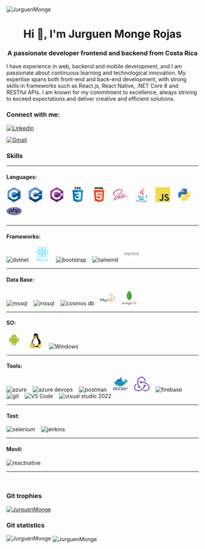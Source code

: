 <p align="left"> <img src="https://komarev.com/ghpvc/?username=JurguenMonge&label=Profile%20views&color=0e75b6&style=flat" alt="JurguenMonge" /> </p>

<h1 align="center">Hi 👋, I'm Jurguen Monge Rojas</h1>

<h3 align="center">A passionate developer frontend and backend from Costa Rica</h3>
<p align="left">
  I have experience in web, backend and mobile development, and I am passionate about continuous learning and technological innovation. My expertise spans both front-end and back-end development, with strong skills in frameworks such as React.js, React Native, .NET Core 8 and RESTful APIs. I am known for my commitment to excellence, always striving to exceed expectations and deliver creative and efficient solutions.

</p>


<h3 align="left">Connect with me:</h3>
<p align="left">

  [![LinkedIn](https://img.shields.io/badge/linkedin-%230077B5.svg?style=for-the-badge&logo=linkedin&logoColor=white)](https://www.linkedin.com/in/jurguen-monge-rojas/)

  [![Gmail](https://img.shields.io/badge/Gmail-D14836?style=for-the-badge&logo=gmail&logoColor=white)](mailto:jurguen.monge.rojas@gmail.com)

</p>

<h3 align="left">Skills</h3>

<hr/>
<h4 align="left">Languages:</h4>
<p align="left">
  <img src="https://raw.githubusercontent.com/devicons/devicon/master/icons/c/c-original.svg" alt="c" width="40" height="40"/> &nbsp;&nbsp;
  <img src="https://raw.githubusercontent.com/devicons/devicon/master/icons/cplusplus/cplusplus-original.svg" alt="cplusplus" width="40" height="40"/> &nbsp;&nbsp;
   <img src="https://raw.githubusercontent.com/devicons/devicon/master/icons/csharp/csharp-original.svg" alt="csharp" width="40" height="40"/> &nbsp;&nbsp;
  <img src="https://raw.githubusercontent.com/devicons/devicon/master/icons/css3/css3-original-wordmark.svg" alt="css3" width="40" height="40"/> &nbsp;&nbsp;
  <img src="https://raw.githubusercontent.com/devicons/devicon/master/icons/html5/html5-original-wordmark.svg" alt="html5" width="40" height="40"/> &nbsp;&nbsp;
  <img src="https://raw.githubusercontent.com/devicons/devicon/master/icons/sass/sass-original.svg" alt="sass" width="40" height="40"/> &nbsp;&nbsp;
  <img src="https://raw.githubusercontent.com/devicons/devicon/master/icons/java/java-original.svg" alt="java" width="40" height="40"/> &nbsp;&nbsp;
  <img src="https://raw.githubusercontent.com/devicons/devicon/master/icons/javascript/javascript-original.svg" alt="javascript" width="40" height="40"/> &nbsp;&nbsp;
  <img src="https://raw.githubusercontent.com/devicons/devicon/master/icons/python/python-original.svg" alt="python" width="40" height="40"/> &nbsp;&nbsp;
  <img src="https://raw.githubusercontent.com/devicons/devicon/master/icons/php/php-original.svg" alt="php" width="40" height="40"/> &nbsp;&nbsp;
</p>
<hr/>

<h4 align="left">Frameworks:</h4>
<p align="left">
  <img src="https://cdn.jsdelivr.net/gh/devicons/devicon@latest/icons/dotnetcore/dotnetcore-original.svg" alt="dotnet" width="40" height="40"/> &nbsp;&nbsp;
  <img src="https://raw.githubusercontent.com/devicons/devicon/master/icons/react/react-original-wordmark.svg" alt="react" width="40" height="40"/> &nbsp;&nbsp;
  <img src="https://cdn.jsdelivr.net/gh/devicons/devicon@latest/icons/bootstrap/bootstrap-original.svg" alt="bootstrap" width="40" height="40"/> &nbsp;&nbsp;
  <img src="https://www.vectorlogo.zone/logos/tailwindcss/tailwindcss-icon.svg" alt="tailwind" width="40" height="40"/> &nbsp;&nbsp;
  <img src="https://raw.githubusercontent.com/devicons/devicon/master/icons/express/express-original-wordmark.svg" alt="express" width="40" height="40"/> &nbsp;&nbsp;
</p>
<hr/>

<h4 align="left">Data Base:</h4>
<p align="left">
 <img src="https://cdn.jsdelivr.net/gh/devicons/devicon@latest/icons/azuresqldatabase/azuresqldatabase-original.svg" alt="mssql" width="40" height="40" /> &nbsp;&nbsp;
 <img src="https://www.svgrepo.com/show/303229/microsoft-sql-server-logo.svg" alt="mssql" width="40" height="40"/> &nbsp;&nbsp;
 <img src="https://cdn.jsdelivr.net/gh/devicons/devicon@latest/icons/cosmosdb/cosmosdb-original.svg" alt="cosmos db" width="40" height="40"/> &nbsp;&nbsp;
 <img src="https://raw.githubusercontent.com/devicons/devicon/master/icons/mysql/mysql-original-wordmark.svg" alt="mysql" width="40" height="40"/> &nbsp;&nbsp;
 <img src="https://raw.githubusercontent.com/devicons/devicon/master/icons/mongodb/mongodb-original-wordmark.svg" alt="mongodb" width="40" height="40"/> &nbsp;&nbsp;
</p>
<hr/>

<h4 align="left">SO:</h4>
<p align="left">
 <img src="https://raw.githubusercontent.com/devicons/devicon/master/icons/android/android-original-wordmark.svg" alt="android" width="40" height="40"/> &nbsp;&nbsp;
 <img src="https://raw.githubusercontent.com/devicons/devicon/master/icons/linux/linux-original.svg" alt="linux" width="40" height="40"/>  &nbsp;&nbsp;
 <img src="https://cdn.jsdelivr.net/gh/devicons/devicon@latest/icons/windows11/windows11-original.svg" alt="Windows" width="40" height="40" /> &nbsp;&nbsp;
</p>
<hr/>

<h4 align="left">Tools:</h4>
<p align="left">
 <img src="https://www.vectorlogo.zone/logos/microsoft_azure/microsoft_azure-icon.svg" alt="azure" width="40" height="40"/>  &nbsp;&nbsp;
 <img src="https://cdn.jsdelivr.net/gh/devicons/devicon@latest/icons/azuredevops/azuredevops-original.svg" alt="azure devops" width="40" height="40" /> &nbsp;&nbsp;        
 <img src="https://www.vectorlogo.zone/logos/getpostman/getpostman-icon.svg" alt="postman" width="40" height="40"/>  &nbsp;&nbsp;
 <img src="https://raw.githubusercontent.com/devicons/devicon/master/icons/docker/docker-original-wordmark.svg" alt="docker" width="40" height="40"/>  &nbsp;&nbsp;
 <img src="https://raw.githubusercontent.com/devicons/devicon/master/icons/redux/redux-original.svg" alt="redux" width="40" height="40"/>  &nbsp;&nbsp;
 <img src="https://www.vectorlogo.zone/logos/firebase/firebase-icon.svg" alt="firebase" width="40" height="40"/>  &nbsp;&nbsp;
 <img src="https://www.vectorlogo.zone/logos/git-scm/git-scm-icon.svg" alt="git" width="40" height="40"/>  &nbsp;&nbsp;
 <img src="https://cdn.jsdelivr.net/gh/devicons/devicon@latest/icons/vscode/vscode-original.svg" alt="VS Code" width="40" height="40" /> &nbsp;&nbsp;   
 <img src="https://cdn.jsdelivr.net/gh/devicons/devicon@latest/icons/visualstudio/visualstudio-original.svg" alt="visual studio 2022" width="40" height="40" /> &nbsp;&nbsp; 
</p>
<hr/>

<h4 align="left">Test:</h4>
<p align="left">
  <img src="https://raw.githubusercontent.com/detain/svg-logos/780f25886640cef088af994181646db2f6b1a3f8/svg/selenium-logo.svg" alt="selenium" width="40" height="40"/> &nbsp;&nbsp;
  <img src="https://www.vectorlogo.zone/logos/jenkins/jenkins-icon.svg" alt="jenkins" width="40" height="40"/> &nbsp;&nbsp;
</p>
<hr/>

<h4 align="left">Movil:</h4>
<p align="left">
  <img src="https://reactnative.dev/img/header_logo.svg" alt="reactnative" width="40" height="40"/>  &nbsp;&nbsp;
</p>
<hr/>
<br/>

<h3 align="left">Git trophies</h3>
<p align="left"> <a href="https://github.com/ryo-ma/github-profile-trophy"><img src="https://github-profile-trophy.vercel.app/?username=JurguenMonge" alt="JurguenMonge" /></a> </p>


<h3 align="left">Git statistics</h3>

<p><img align="left" src="https://github-readme-stats.vercel.app/api/top-langs?username=JurguenMonge&show_icons=true&locale=en&layout=compact" alt="JurguenMonge" /></p>

<p>&nbsp;<img align="center" src="https://github-readme-stats.vercel.app/api?username=JurguenMonge&show_icons=true&locale=en" alt="JurguenMonge" /></p>
